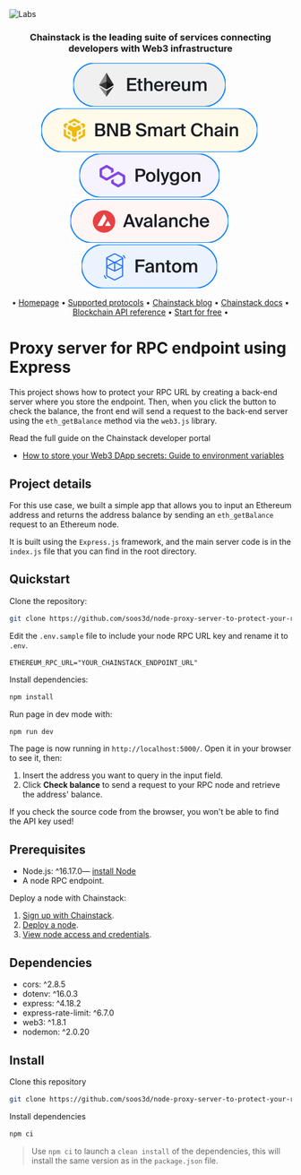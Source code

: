<img width="1200" alt="Labs" src="https://user-images.githubusercontent.com/99700157/213291931-5a822628-5b8a-4768-980d-65f324985d32.png">

<p>
 <h3 align="center">Chainstack is the leading suite of services connecting developers with Web3 infrastructure</h3>
</p>

<p align="center">
  <a target="_blank" href="https://chainstack.com/build-better-with-ethereum/"><img src="https://github.com/soos3d/blockchain-badges/blob/main/protocols_badges/Ethereum.svg" /></a>&nbsp;  
  <a target="_blank" href="https://chainstack.com/build-better-with-bnb-smart-chain/"><img src="https://github.com/soos3d/blockchain-badges/blob/main/protocols_badges/BNB.svg" /></a>&nbsp;
  <a target="_blank" href="https://chainstack.com/build-better-with-polygon/"><img src="https://github.com/soos3d/blockchain-badges/blob/main/protocols_badges/Polygon.svg" /></a>&nbsp;
  <a target="_blank" href="https://chainstack.com/build-better-with-avalanche/"><img src="https://github.com/soos3d/blockchain-badges/blob/main/protocols_badges/Avalanche.svg" /></a>&nbsp;
  <a target="_blank" href="https://chainstack.com/build-better-with-fantom/"><img src="https://github.com/soos3d/blockchain-badges/blob/main/protocols_badges/Fantom.svg" /></a>&nbsp;
</p>

<p align="center">
  • <a target="_blank" href="https://chainstack.com/">Homepage</a> •
  <a target="_blank" href="https://chainstack.com/protocols/">Supported protocols</a> •
  <a target="_blank" href="https://chainstack.com/blog/">Chainstack blog</a> •
  <a target="_blank" href="https://docs.chainstack.com/quickstart/">Chainstack docs</a> •
  <a target="_blank" href="https://docs.chainstack.com/quickstart/">Blockchain API reference</a> •
  <a target="_blank" href="https://console.chainstack.com/user/account/create">Start for free</a> •
</p>

# Proxy server for RPC endpoint using Express

This project shows how to protect your RPC URL by creating a back-end server where you store the endpoint. Then, when you click the button to check the balance, the front end will send a request to the back-end server using the `eth_getBalance` method via the `web3.js` library. 

Read the full guide on the Chainstack developer portal
* [How to store your Web3 DApp secrets: Guide to environment variables](https://docs.chainstack.com/docs/how-to-store-your-web3-dapp-secrets-guide-to-environment-variables#the-rest-api-proxy-server)

## Project details

For this use case, we built a simple app that allows you to input an Ethereum address and returns the address balance by sending an `eth_getBalance` request to an Ethereum node.

It is built using the `Express.js` framework, and the main server code is in the `index.js` file that you can find in the root directory.

## Quickstart

Clone the repository:

```sh
git clone https://github.com/soos3d/node-proxy-server-to-protect-your-rpc-url-endpoint.git
```

Edit the `.env.sample` file to include your node RPC URL key and rename it to `.env`.

```env
ETHEREUM_RPC_URL="YOUR_CHAINSTACK_ENDPOINT_URL"
```

Install  dependencies:

```sh
npm install
```

Run page in dev mode with:

```sh
npm run dev
```

The page is now running in `http://localhost:5000/`. Open it in your browser to see it, then:

1. Insert the address you want to query in the input field.
1. Click **Check balance** to send a request to your RPC node and retrieve the address' balance.

If you check the source code from the browser, you won't be able to find the API key used! 

## Prerequisites

* Node.js: ^16.17.0— [install Node](https://nodejs.org/en/download/)
* A node RPC endpoint.

Deploy a node with Chainstack:

1. [Sign up with Chainstack](https://console.chainstack.com/user/account/create).  
1. [Deploy a node](https://docs.chainstack.com/platform/join-a-public-network).  
1. [View node access and credentials](https://docs.chainstack.com/platform/view-node-access-and-credentials). 

## Dependencies

* cors: ^2.8.5
* dotenv: ^16.0.3
* express: ^4.18.2
* express-rate-limit: ^6.7.0
* web3: ^1.8.1
* nodemon: ^2.0.20

## Install

Clone this repository

```sh
git clone https://github.com/soos3d/node-proxy-server-to-protect-your-rpc-url-endpoint.git
```

Install dependencies

```sh
npm ci
```

> Use `npm ci` to launch a `clean install` of the dependencies, this will install the same version as in the `package.json` file.
